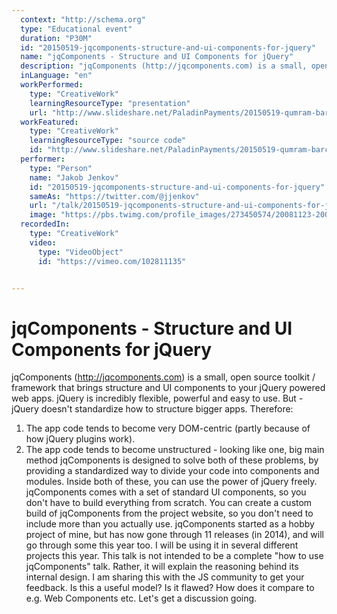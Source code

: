 ```yaml
---
  context: "http://schema.org"
  type: "Educational event"
  duration: "P30M"
  id: "20150519-jqcomponents-structure-and-ui-components-for-jquery"
  name: "jqComponents - Structure and UI Components for jQuery"
  description: "jqComponents (http://jqcomponents.com) is a small, open source toolkit / framework that brings structure and UI components to your jQuery powered web apps.\njQuery is incredibly flexible, powerful and easy to use. But - jQuery doesn't standardize how to structure bigger apps. Therefore:\n1) The app code tends to become very DOM-centric (partly because of how jQuery plugins work).\n2) The app code tends to become unstructured - looking like one, big main method\njqComponents is designed to solve both of these problems, by providing a standardized way to divide your code into components and modules. Inside both of these, you can use the power of jQuery freely. jqComponents comes with a set of standard UI components, so you don't have to build everything from scratch. You can create a custom build of jqComponents from the project website, so you don't need to include more than you actually use. jqComponents started as a hobby project of mine, but has now gone through 11 releases (in 2014), and will go through some this year too. I will be using it in several different projects this year. This talk is not intended to be a complete \"how to use jqComponents\" talk. Rather, it will explain the reasoning behind its internal design. I am sharing this with the JS community to get your feedback. Is this a useful model? Is it flawed? How does it compare to e.g. Web Components etc. Let's get a discussion going."
  inLanguage: "en"
  workPerformed: 
    type: "CreativeWork"
    learningResourceType: "presentation"
    url: "http://www.slideshare.net/PaladinPayments/20150519-qumram-barcelonajs"
  workFeatured: 
    type: "CreativeWork"
    learningResourceType: "source code"
    id: "http://www.slideshare.net/PaladinPayments/20150519-qumram-barcelonajs"
  performer: 
    type: "Person"
    name: "Jakob Jenkov"
    id: "20150519-jqcomponents-structure-and-ui-components-for-jquery"
    sameAs: "https://twitter.com/@jjenkov"
    url: "/talk/20150519-jqcomponents-structure-and-ui-components-for-jquery.html"
    image: "https://pbs.twimg.com/profile_images/273450574/20081123-20081123-3E1W7902-small-portrait.jpg"
  recordedIn: 
    type: "CreativeWork"
    video: 
      type: "VideoObject"
      id: "https://vimeo.com/102811135"


---
```

# jqComponents - Structure and UI Components for jQuery

jqComponents (http://jqcomponents.com) is a small, open source toolkit / framework that brings structure and UI components to your jQuery powered web apps.
jQuery is incredibly flexible, powerful and easy to use. But - jQuery doesn't standardize how to structure bigger apps. Therefore:
1) The app code tends to become very DOM-centric (partly because of how jQuery plugins work).
2) The app code tends to become unstructured - looking like one, big main method
jqComponents is designed to solve both of these problems, by providing a standardized way to divide your code into components and modules. Inside both of these, you can use the power of jQuery freely. jqComponents comes with a set of standard UI components, so you don't have to build everything from scratch. You can create a custom build of jqComponents from the project website, so you don't need to include more than you actually use. jqComponents started as a hobby project of mine, but has now gone through 11 releases (in 2014), and will go through some this year too. I will be using it in several different projects this year. This talk is not intended to be a complete "how to use jqComponents" talk. Rather, it will explain the reasoning behind its internal design. I am sharing this with the JS community to get your feedback. Is this a useful model? Is it flawed? How does it compare to e.g. Web Components etc. Let's get a discussion going.